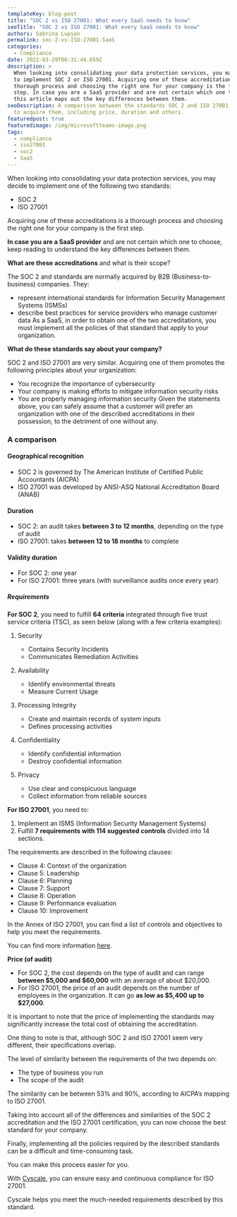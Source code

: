 ```yaml
---
templateKey: blog-post
title: "SOC 2 vs ISO 27001: What every SaaS needs to know"
seoTitle: "SOC 2 vs ISO 27001: What every SaaS needs to know"
authors: Sabrina Lupșan
permalink: soc-2-vs-ISO-27001-SaaS
categories:
  - Compliance
date: 2022-03-29T06:31:44.659Z
description: >
  When looking into consolidating your data protection services, you may decide
  to implement SOC 2 or ISO 27001. Acquiring one of these accreditations is a
  thorough process and choosing the right one for your company is the first
  step. In case you are a SaaS provider and are not certain which one to choose,
  this article maps out the key differences between them.
seoDescription: A comparison between the standards SOC 2 and ISO 27001 and how
  to acquire them, including price, duration and others.
featuredpost: true
featuredimage: /img/microsoftteams-image.png
tags:
  - compliance
  - iso27001
  - soc2
  - SaaS
---
```

When looking into consolidating your data protection services, you may decide to implement one of the following two standards:

* SOC 2
* ISO 27001

Acquiring one of these accreditations is a thorough process and choosing the right one for your company is the first step.

**In case you are a SaaS provider** and are not certain which one to choose, keep reading to understand the key differences between them.

**What are these accreditations** and what is their scope?

The SOC 2 and standards are normally acquired by B2B (Business-to-business) companies.
They:

* represent international standards for Information Security Management Systems (ISMSs)
* describe best practices for service providers who manage customer data
  As a SaaS, in order to obtain one of the two accreditations, you must implement all the policies of that standard that apply to your organization.

**What do these standards say about your company?**

SOC 2 and ISO 27001 are very similar.
Acquiring one of them promotes the following principles about your organization:

* You recognize the importance of cybersecurity
* Your company is making efforts to mitigate information security risks
* You are properly managing information security
  Given the statements above, you can safely assume that a customer will prefer an organization with one of the described accreditations in their possession, to the detriment of one without any.

### A comparison

#### Geographical recognition

* SOC 2 is governed by The American Institute of Certified Public Accountants (AICPA)
* ISO 27001 was developed by ANSI-ASQ National Accreditation Board (ANAB)

#### Duration

* SOC 2: an audit takes **between 3 to 12 months**, depending on the type of audit
* ISO 27001: takes **between 12 to 18 months** to complete

#### Validity duration

* For SOC 2: one year
* For ISO 27001: three years (with surveillance audits once every year)

##### Requirements

**For SOC 2**, you need to fulfill **64 criteria** integrated through five trust service criteria (TSC), as seen below (along with a few criteria examples):

1. Security

   * Contains Security Incidents
   * Communicates Remediation Activities
2. Availability

   * Identify environmental threats
   * Measure Current Usage
3. Processing Integrity

   * Create and maintain records of system inputs
   * Defines processing activities
4. Confidentiality

   * Identify confidential information
   * Destroy confidential information
5. Privacy

   * Use clear and conspicuous language
   * Collect information from reliable sources

**For ISO 27001**, you need to:

1. Implement an ISMS (Information Security Management Systems)
2. Fulfill **7 requirements with 114 suggested controls** divided into 14 sections.

The requirements are described in the following clauses:

* Clause 4: Context of the organization
* Clause 5: Leadership
* Clause 6: Planning
* Clause 7: Support
* Clause 8: Operation
* Clause 9: Performance evaluation
* Clause 10: Improvement

In the Annex of ISO 27001, you can find a list of controls and objectives to help you meet the requirements.

You can find more information [here](https://cyscale.com/blog/ISO-27001-certification-standard-policies-procedures/).

**Price (of audit)**

* For SOC 2, the cost depends on the type of audit and can range **between $5,000 and $60,000** with an average of about $20,000.
* For ISO 27001, the price of an audit depends on the number of employees in the organization. It can go **as low as $5,400 up to $27,000**.

It is important to note that the price of implementing the standards may significantly increase the total cost of obtaining the accreditation.

One thing to note is that, although SOC 2 and ISO 27001 seem very different, their specifications overlap.

The level of similarity between the requirements of the two depends on:

* The type of business you run
* The scope of the audit

The similarity can be between 53% and 90%, according to AICPA’s mapping to ISO 27001.

Taking into account all of the differences and similarities of the SOC 2 accreditation and the ISO 27001 certification, you can now choose the best standard for your company.

Finally, implementing all the policies required by the described standards can be a difficult and time-consuming task.

You can make this process easier for you.

With [Cyscale](https://cyscale.com/), you can ensure easy and continuous compliance for ISO 27001.

Cyscale helps you meet the much-needed requirements described by this standard.